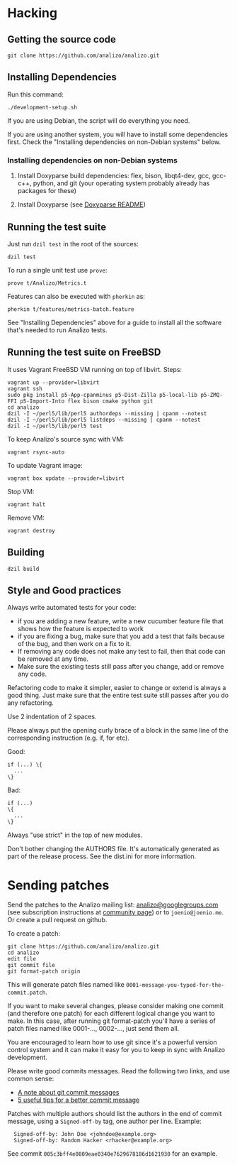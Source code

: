 # Hacking

## Getting the source code

```console
git clone https://github.com/analizo/analizo.git
```

## Installing Dependencies

Run this command:

```console
./development-setup.sh
```

If you are using Debian, the script will do everything you need.

If you are using another system, you will have to install some dependencies
first. Check the "Installing dependencies on non-Debian systems" below.

### Installing dependencies on non-Debian systems

1) Install Doxyparse build dependencies: flex, bison, libqt4-dev, gcc, gcc-c++,
python, and git (your operating system probably already has packages for these)

2) Install Doxyparse (see [Doxyparse README](https://github.com/doxygen/doxygen/tree/master/addon/doxyparse))

## Running the test suite

Just run `dzil test` in the root of the sources:

```console
dzil test
```

To run a single unit test use `prove`:

```console
prove t/Analizo/Metrics.t
```

Features can also be executed with `pherkin` as:

```console
pherkin t/features/metrics-batch.feature
```

See "Installing Dependencies" above for a guide to install all the software
that's needed to run Analizo tests.

## Running the test suite on FreeBSD

It uses Vagrant FreeBSD VM running on top of libvirt. Steps:

```console
vagrant up --provider=libvirt
vagrant ssh
sudo pkg install p5-App-cpanminus p5-Dist-Zilla p5-local-lib p5-ZMQ-FFI p5-Import-Into flex bison cmake python git
cd analizo
dzil -I ~/perl5/lib/perl5 authordeps --missing | cpanm --notest
dzil -I ~/perl5/lib/perl5 listdeps --missing | cpanm --notest
dzil -I ~/perl5/lib/perl5 test
```

To keep Analizo's source sync with VM:

    vagrant rsync-auto

To update Vagrant image:

    vagrant box update --provider=libvirt

Stop VM:

    vagrant halt

Remove VM:

    vagrant destroy

## Building

```console
dzil build
```

## Style and Good practices

Always write automated tests for your code:

* if you are adding a new feature, write a new cucumber feature
  file that shows how the feature is expected to work
* if you are fixing a bug, make sure that you add a test that fails because
  of the bug, and then work on a fix to it.
* If removing any code does not make any test to fail, then that code can be
  removed at any time.
* Make sure the existing tests still pass after you change, add or remove
  any code.

Refactoring code to make it simpler, easier to change or extend is always a
good thing. Just make sure that the entire test suite still passes after you do
any refactoring.

Use 2 indentation of 2 spaces.

Please always put the opening curly brace of a block in the same line of the
corresponding instruction (e.g.  if, for etc).

Good:

```
if (...) \{
  ...
\}
```

Bad:

```
if (...)
\{
  ...
\}
```

Always "use strict" in the top of new modules.

Don't bother changing the AUTHORS file. It's automatically generated as part of
the release process. See the dist.ini for more information.

# Sending patches

Send the patches to the Analizo mailing list: analizo@googlegroups.com (see
subscription instructions at [community page](community.html))
or to `joenio@joenio.me`. Or create a pull request on github.

To create a patch:

```console
git clone https://github.com/analizo/analizo.git
cd analizo
edit file
git commit file
git format-patch origin
```

This will generate patch files named like
`0001-message-you-typed-for-the-commit.patch`.

If you want to make several changes, please consider making one commit (and
therefore one patch) for each different logical change you want to make.  In
this case, after running git format-patch you'll have a series of patch files
named like 0001-..., 0002-..., just send them all.

You are encouraged to learn how to use git since it's a powerful version
control system and it can make it easy for you to keep in sync with Analizo
development.

Please write good commits messages. Read the following two links, and use
common sense:

- [A note about git commit messages](http://tbaggery.com/2008/04/19/a-note-about-git-commit-messages.html)
- [5 useful tips for a better commit message](http://robots.thoughtbot.com/post/48933156625/5-useful-tips-for-a-better-commit-message)

Patches with multiple authors should list the authors in the end of commit
message, using a `Signed-off-by` tag, one author per line. Example:

```
  Signed-off-by: John Doe <johndoe@example.org>
  Signed-off-by: Random Hacker <rhacker@example.org>
```

See commit `005c3bff4e0809eae0340e7629678186d1621930` for an example.
